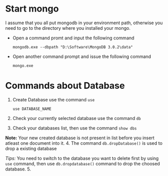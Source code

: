 # Start mongo

  I assume that you all put mongodb in your environment path, otherwise you need to go to the directory where you installed your mongo.

  * Open a command promt and input the following command 
    
    `mongodb.exe --dbpath "D:\Software\MongoDB 3.0.2\data"`
  * Open another command prompt and issue the following command 
   
    `mongo.exe`
  
# Commands about Database 

1. Create Database use the command `use`

    `use DATABASE_NAME`

2. Check your currently selected database use the command `db`
3. Check your databases list, then use the command `show dbs`

**Note:** Your new created database is not present in list before you insert atleast one document into it.
4. The command `db.dropDatabase()` is used to drop a existing database

*Tips:* You need to switch to the database you want to delete first by using `use` command, then use `db.dropdatabase()` command to drop the choosed database.
5. 


